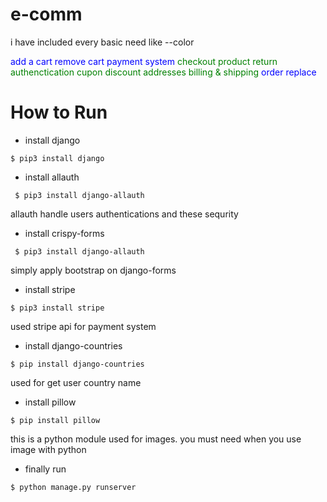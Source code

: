 # e-comm

i have included every basic need like
--color


<font color="blue"> add a cart </font>
<font color="blue"> remove cart </font>
<font color="blue"> payment system </font>
<font color="green">  checkout </font>
<font color="green"> product return </font>
<font color="green"> authenctication </font>
<font color="green"> cupon </font>
<font color="green"> discount </font>
<font color="green"> addresses billing & shipping </font>
<font color="blue"> order </font>
<font color="blue"> replace </font>




# How to Run 
- install django

```
$ pip3 install django
```
- install allauth  

```
 $ pip3 install django-allauth 
```
allauth handle users authentications and these sequrity 

- install crispy-forms

```
 $ pip3 install django-allauth 
```
simply apply bootstrap on django-forms

- install stripe

```
$ pip3 install stripe

```
used stripe api for payment system 

- install django-countries

```
$ pip install django-countries

```
used for get user country name

- install pillow 

```
$ pip install pillow
```
this is a python module used for images. you must need when you use image with python

- finally run 

```
$ python manage.py runserver
```





